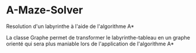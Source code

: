 # A-Maze-Solver

Resolution d'un labyrinthe à l'aide de l'algorithme A*

La classe Graphe permet de transformer le labyrinthe-tableau en un graphe orienté qui sera plus maniable
lors de l'application de l'algorithme A*

